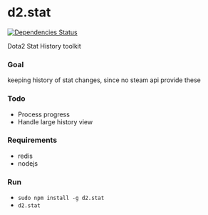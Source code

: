 # d2.stat
[![Dependencies Status](https://david-dm.org/metaory/d2.stat.svg)](https://david-dm.org/metaory/d2.stat)

Dota2 Stat History toolkit

### Goal
keeping history of stat changes, since no steam api provide these

### Todo
 * Process progress
 * Handle large history view


### Requirements
 * redis
 * nodejs

### Run
* <code>sudo npm install -g d2.stat</code>
* <code>d2.stat</code>

